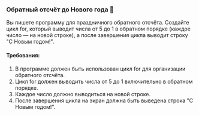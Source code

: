 
### Обратный отсчёт до Нового года 🎉

Вы пишете программу для праздничного обратного отсчёта. Создайте цикл for, который выводит числа от 5 до 1 в обратном порядке (каждое число — на новой строке), а после завершения цикла выводит строку "С Новым годом!".

#### Требования:
1. В программе должен быть использован цикл for для организации обратного отсчёта. 
2. Цикл for должен выводить числа от 5 до 1 включительно в обратном порядке. 
3. Каждое число должно выводиться на новой строке. 
4. После завершения цикла на экран должна быть выведена строка "С Новым годом!".